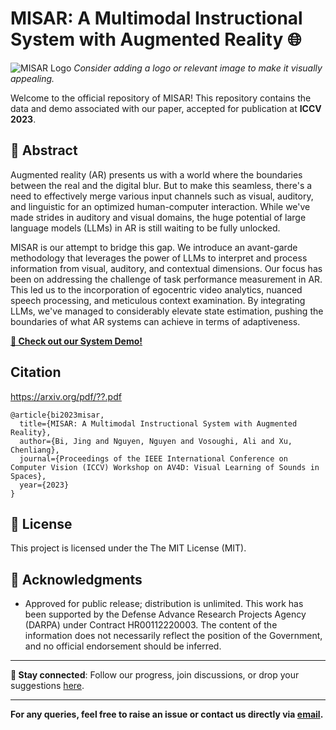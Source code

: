 # MISAR: A Multimodal Instructional System with Augmented Reality 🌐

![MISAR Logo](conversational_chatpt.jpg)
*Consider adding a logo or relevant image to make it visually appealing.*

Welcome to the official repository of MISAR! This repository contains the data and demo associated with our paper, accepted for publication at **ICCV 2023**.

## 📖 Abstract
Augmented reality (AR) presents us with a world where the boundaries between the real and the digital blur. But to make this seamless, there's a need to effectively merge various input channels such as visual, auditory, and linguistic for an optimized human-computer interaction. While we've made strides in auditory and visual domains, the huge potential of large language models (LLMs) in AR is still waiting to be fully unlocked. 

MISAR is our attempt to bridge this gap. We introduce an avant-garde methodology that leverages the power of LLMs to interpret and process information from visual, auditory, and contextual dimensions. Our focus has been on addressing the challenge of task performance measurement in AR. This led us to the incorporation of egocentric video analytics, nuanced speech processing, and meticulous context examination. By integrating LLMs, we've managed to considerably elevate state estimation, pushing the boundaries of what AR systems can achieve in terms of adaptiveness.

[**🎥 Check out our System Demo!**](https://drive.google.com/file/d/1X09IJBmqgtif3Bts8WHOw4bE3OklYoaX/view?usp=sharing)


## Citation
https://arxiv.org/pdf/??.pdf
```
@article{bi2023misar,
  title={MISAR: A Multimodal Instructional System with Augmented Reality},
  author={Bi, Jing and Nguyen, Nguyen and Vosoughi, Ali and Xu, Chenliang},
  journal={Proceedings of the IEEE International Conference on Computer Vision (ICCV) Workshop on AV4D: Visual Learning of Sounds in Spaces},
  year={2023}
}
```

## 📜 License
This project is licensed under the The MIT License (MIT).

## 🙌 Acknowledgments
* Approved for public release; distribution is unlimited. This work has been supported by the Defense Advance Research Projects Agency (DARPA) under Contract HR00112220003. The content of the information does not necessarily reflect the position of the Government, and no official endorsement should be inferred.

---

**🔗 Stay connected**: Follow our progress, join discussions, or drop your suggestions [here](link_to_forum_or_community_page).

---

**For any queries, feel free to raise an issue or contact us directly via [email](nguyen.nguyen@rochester.edu).**

